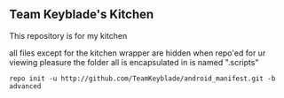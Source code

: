 Team Keyblade's Kitchen
---------------------

This repository is for my kitchen

all files except for the kitchen wrapper are hidden when repo'ed for ur viewing pleasure
the folder all is encapsulated in is named ".scripts"

    repo init -u http://github.com/TeamKeyblade/android_manifest.git -b advanced
